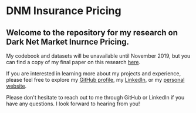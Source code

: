 # DNM Insurance Pricing

## Welcome to the repository for my research on Dark Net Market Inurnce Pricing. 

My codebook and datasets will be unavailable until November 2019, but you can find a copy of my final paper on this research [here](https://github.com/m-hess).

If you are interested in learning more about my projects and experience, please feel free to explore my [GitHub profile](https://github.com/m-hess), my [LinkedIn](https://www.linkedin.com/in/m-hess/), or my [personal website](http://maddiehess.me).

Please don't hesitate to reach out to me through GitHub or LinkedIn if you have any questions. I look forward to hearing from you!

